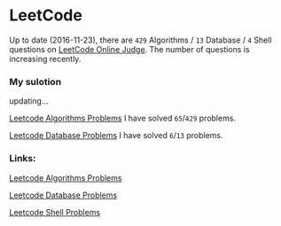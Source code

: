 LeetCode
======================
Up to date (2016-11-23), there are `429` Algorithms / `13` Database / `4` Shell questions on [LeetCode Online Judge](https://leetcode.com/). 
The number of questions is increasing recently.

### My sulotion
updating...

[Leetcode Algorithms Problems](./algorithms/README.md)  I have solved `65`/`429` problems.

[Leetcode Database Problems](./database/README.md)  I have solved `6`/`13` problems.

### Links:
[Leetcode Algorithms Problems](https://leetcode.com/problemset/algorithms/)

[Leetcode Database Problems](https://leetcode.com/problemset/database/)

[Leetcode Shell Problems](https://leetcode.com/problemset/shell/)


